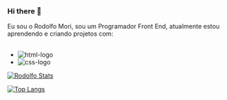 ### Hi there :pencil:

Eu sou o Rodolfo Mori, sou um Programador Front End, atualmente estou aprendendo e criando projetos com: 
<br>
<br>

  - <img src="https://img.shields.io/badge/HTML5-E34F26?style=for-the-badge&logo=html5&logoColor=white" alt="html-logo" />
  - <img src="https://img.shields.io/badge/CSS3-1572B6?style=for-the-badge&logo=css3&logoColor=white" alt="css-logo" />


[![Rodolfo Stats](https://github-readme-stats.vercel.app/api?username=rodolfomori22)](https://github.com/anuraghazra/github-readme-stats)

[![Top Langs](https://github-readme-stats.vercel.app/api/top-langs/?username=rodolfomori22)](https://github.com/anuraghazra/github-readme-stats)



